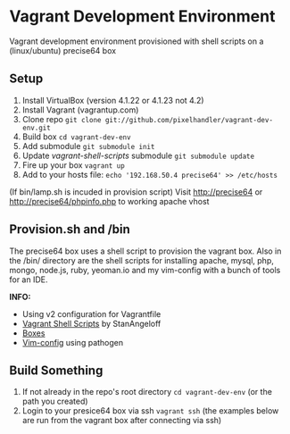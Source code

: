 Vagrant Development Environment
===============================

Vagrant development environment provisioned with shell scripts on a (linux/ubuntu) precise64 box

## Setup

1. Install VirtualBox (version 4.1.22 or 4.1.23 not 4.2)
2. Install Vagrant (vagrantup.com)
3. Clone repo `git clone git://github.com/pixelhandler/vagrant-dev-env.git`
4. Build box `cd vagrant-dev-env`
5. Add submodule `git submodule init`
6. Update *vagrant-shell-scripts* submodule `git submodule update`
7. Fire up your box `vagrant up`
8. Add to your hosts file: `echo '192.168.50.4 precise64' >> /etc/hosts`

(If bin/lamp.sh is incuded in provision script)
Visit <http://precise64> or <http://precise64/phpinfo.php> to working apache vhost

## Provision.sh and /bin


The precise64 box uses a shell script to provision the vagrant box. Also in the /bin/ directory are the shell scripts for installing apache, mysql, php, mongo, node.js, ruby, yeoman.io and my vim-config with a bunch of tools for an IDE.

**INFO:**  
* Using v2 configuration for Vagrantfile
* [Vagrant Shell Scripts](https://github.com/StanAngeloff/vagrant-shell-scripts "scripts") by StanAngeloff  
* [Boxes](http://www.vagrantbox.es "boxes")  
* [Vim-config](https://github.com/pixelhandler/vim-config "Vim config") using pathogen

## Build Something

1. If not already in the repo's root directory `cd vagrant-dev-env` (or the path you created)
2. Login to your presice64 box via ssh `vagrant ssh` (the examples below are run from the vagrant box after connecting via ssh)
